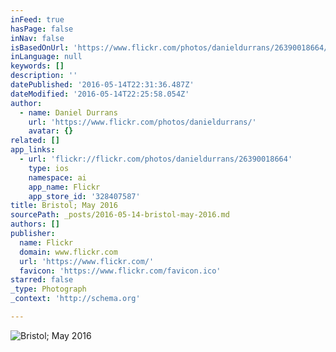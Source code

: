```yaml
---
inFeed: true
hasPage: false
inNav: false
isBasedOnUrl: 'https://www.flickr.com/photos/danieldurrans/26390018664/in/photostream/'
inLanguage: null
keywords: []
description: ''
datePublished: '2016-05-14T22:31:36.487Z'
dateModified: '2016-05-14T22:25:58.054Z'
author:
  - name: Daniel Durrans
    url: 'https://www.flickr.com/photos/danieldurrans/'
    avatar: {}
related: []
app_links:
  - url: 'flickr://flickr.com/photos/danieldurrans/26390018664'
    type: ios
    namespace: ai
    app_name: Flickr
    app_store_id: '328407587'
title: Bristol; May 2016
sourcePath: _posts/2016-05-14-bristol-may-2016.md
authors: []
publisher:
  name: Flickr
  domain: www.flickr.com
  url: 'https://www.flickr.com/'
  favicon: 'https://www.flickr.com/favicon.ico'
starred: false
_type: Photograph
_context: 'http://schema.org'

---
```

![Bristol; May 2016](https://s3-us-west-2.amazonaws.com/the-grid-img/p/ab89d649aa2b246cea9ddb4212002b9e4dd97dbc.jpg)